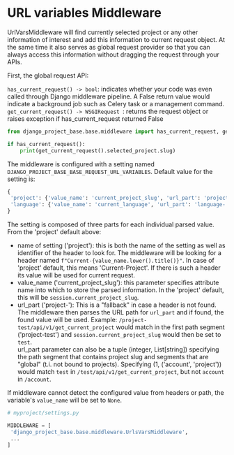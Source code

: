 # URL variables Middleware

UrlVarsMiddleware will find currently selected project or any other information of interest and add this information
to current request object. At the same time it also serves as global request provider so that you can always access
this information without dragging the request through your APIs.

First, the global request API:

`has_current_request() -> bool`: indicates whether your code was even called through Django middleware pipeline. A
   False return value would indicate a background job such as Celery task or a management command.
`get_current_request() -> WSGIRequest `: returns the request object or raises exception if has_current_request
   returned False

```python
from django_project_base.base.middleware import has_current_request, get_current_request

if has_current_request():
    print(get_current_request().selected_project.slug)
```

The middleware is configured with a setting named `DJANGO_PROJECT_BASE_BASE_REQUEST_URL_VARIABLES`. Default value for
the setting is:

```python
{
 'project': {'value_name': 'current_project_slug', 'url_part': 'project-'},
 'language': {'value_name': 'current_language', 'url_part': 'language-'},
}
```

The setting is composed of three parts for each individual parsed value. From the 'project' default above:

- name of setting ('project'): this is both the name of the setting as well as identifier of the header to look for. 
  The middleware will be looking for a header named `f"Current-{value_name.lower().title()}"`. In case of 'project'
   default, this means 'Current-Project'. If there is such a header its value will be used for current request.
- value_name ('current_project_slug'): this parameter specifies attribute name into which to store the parsed
   information. In the 'project' default, this will be `session.current_project_slug`.
- url_part ('project-'): This is a "fallback" in case a header is not found. The middleware then parses the URL path
  for `url_part` and if found, the found value will be used. Example: `/project-test/api/v1/get_current_project` would 
  match in the first path segment ('project-test') and `session.current_project_slug` would then be set to `test`.  
  url_part parameter can also be a tuple (integer, List[string]) specifying the path segment that contains project slug
  and segments that are "global" (t.i. not bound to projects). Specifying (1, ('account', 'project')) would  match 
  `test` in `/test/api/v1/get_current_project`, but not `account` in `/account`.

If middleware cannot detect the configured value from headers or path, the variable's `value_name` will be set to
`None`.

```python
# myproject/settings.py

MIDDLEWARE = [
 'django_project_base.base.middleware.UrlsVarsMiddleware',
 ...
]
```
